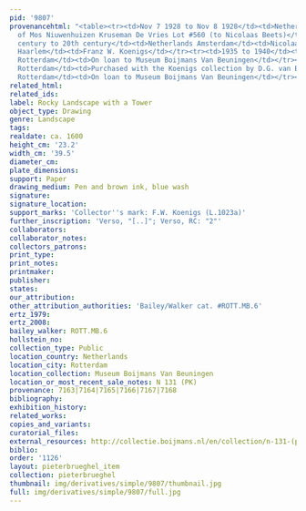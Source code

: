 ```yaml
---
pid: '9807'
provenancehtml: "<table><tr><td>Nov 7 1928 to Nov 8 1928</td><td>Netherlands Amsterdam</td><td>Sale
  of Mos Niuwenhuizen Kruseman De Vries Lot #560 (to Nicolaas Beets)</td></tr><tr><td>19th
  century to 20th century</td><td>Netherlands Amsterdam</td><td>Nicolaas Beets (dealer)</td></tr><tr><td>1929</td><td>Netherlands
  Haarlem</td><td>Franz W. Koenigs</td></tr><tr><td>1935 to 1940</td><td>Netherlands
  Rotterdam</td><td>On loan to Museum Boijmans Van Beuningen</td></tr><tr><td></td><td>Netherlands
  Rotterdam</td><td>Purchased with the Koenigs collection by D.G. van Benuningen</td></tr><tr><td>1940</td><td>Netherlands
  Rotterdam</td><td>On loan to Museum Boijmans Van Beuningen</td></tr></table>"
related_html:
related_ids:
label: Rocky Landscape with a Tower
object_type: Drawing
genre: Landscape
tags:
realdate: ca. 1600
height_cm: '23.2'
width_cm: '39.5'
diameter_cm:
plate_dimensions:
support: Paper
drawing_medium: Pen and brown ink, blue wash
signature:
signature_location:
support_marks: 'Collector''s mark: F.W. Koenigs (L.1023a)'
further_inscription: 'Verso, "[..]"; Verso, RC: "2"'
collaborators:
collaborator_notes:
collectors_patrons:
print_type:
print_notes:
printmaker:
publisher:
states:
our_attribution:
other_attribution_authorities: 'Bailey/Walker cat. #ROTT.MB.6'
ertz_1979:
ertz_2008:
bailey_walker: ROTT.MB.6
hollstein_no:
collection_type: Public
location_country: Netherlands
location_city: Rotterdam
location_collection: Museum Boijmans Van Beuningen
location_or_most_recent_sale_notes: N 131 (PK)
provenance: 7163|7164|7165|7166|7167|7168
bibliography:
exhibition_history:
related_works:
copies_and_variants:
curatorial_files:
external_resources: http://collectie.boijmans.nl/en/collection/n-131-(pk)
biblio:
order: '1126'
layout: pieterbrueghel_item
collection: pieterbrueghel
thumbnail: img/derivatives/simple/9807/thumbnail.jpg
full: img/derivatives/simple/9807/full.jpg
---
```

